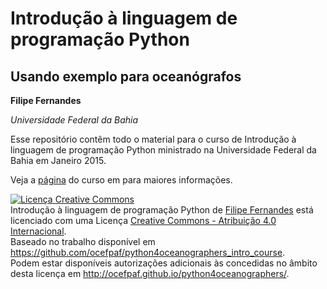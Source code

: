 # Introdução à linguagem de programação Python
## Usando exemplo para oceanógrafos

**Filipe Fernandes**

*Universidade Federal da Bahia*

Esse repositório contêm todo o material para o curso de Introdução à linguagem
de programação Python ministrado na Universidade Federal da Bahia em Janeiro
2015.

Veja a [página](http://ocefpaf.github.io/python4oceanographers_intro_course)
do curso em para maiores informações.

<a rel="license" href="http://creativecommons.org/licenses/by/4.0/"><img alt="Licença Creative Commons" style="border-width:0" src="https://i.creativecommons.org/l/by/4.0/88x31.png" /></a><br /><span xmlns:dct="http://purl.org/dc/terms/" property="dct:title">Introdução à linguagem de programação Python</span> de <a xmlns:cc="http://creativecommons.org/ns#" href="http://ocefpaf.github.io/python4oceanographers_intro_course" property="cc:attributionName" rel="cc:attributionURL">Filipe Fernandes</a> está licenciado com uma Licença <a rel="license" href="http://creativecommons.org/licenses/by/4.0/">Creative Commons - Atribuição 4.0 Internacional</a>.<br />Baseado no trabalho disponível em <a xmlns:dct="http://purl.org/dc/terms/" href="https://github.com/ocefpaf/python4oceanographers_intro_course" rel="dct:source">https://github.com/ocefpaf/python4oceanographers_intro_course</a>.<br />Podem estar disponíveis autorizações adicionais às concedidas no âmbito desta licença em <a xmlns:cc="http://creativecommons.org/ns#" href="http://ocefpaf.github.io/python4oceanographers/" rel="cc:morePermissions">http://ocefpaf.github.io/python4oceanographers/</a>.
